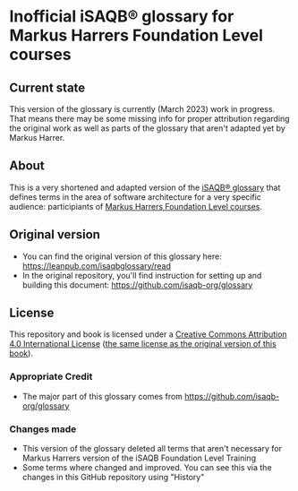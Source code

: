 # Inofficial iSAQB® glossary for Markus Harrers Foundation Level courses

## Current state
This version of the glossary is currently (March 2023) work in progress. That means there may be some missing info for proper attribution regarding the original work as well as parts of the glossary that aren't adapted yet by Markus Harrer. 


## About
This is a very shortened and adapted version of the [iSAQB® glossary](https://github.com/isaqb-org/glossary) that defines terms in the area of software architecture for a very specific audience: participiants of [Markus Harrers Foundation Level courses](https://www.socreatory.com/de/trainers/markus-harrer).


## Original version
* You can find the original version of this glossary here: https://leanpub.com/isaqbglossary/read
* In the original repository, you'll find instruction for setting up and building this document: https://github.com/isaqb-org/glossary

## License

This repository and book is licensed under a [Creative Commons Attribution 4.0 International License](https://creativecommons.org/licenses/by/4.0/) ([the same license as the original version of this book](https://github.com/isaqb-org/glossary#license)).

### Appropriate Credit
* The major part of this glossary comes from https://github.com/isaqb-org/glossary

### Changes made
* This version of the glossary deleted all terms that aren't necessary for Markus Harrers version of the iSAQB Foundation Level Training
* Some terms where changed and improved. You can see this via the changes in this GitHub repository using "History"

